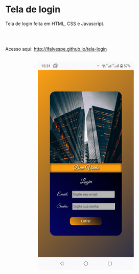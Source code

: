 # Tela de login


Tela de login feita em HTML, CSS e Javascript.

<br><br>

Acesso aqui: <a href ="http://lfalvespe.github.io/tela-login">http://lfalvespe.github.io/tela-login</a>

<br>

<div align="center"><img src = "prints/print.png" width="300"></div>
